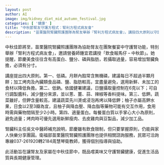```yaml
---
layout: post
author: AI
image: img/kidney_diet_mid_autumn_festival.jpg
categories: [ '健康' ]
title: "中秋節腎友守護方程式：腎利方程式病友會"
description: "苗栗醫院腎臟照護團隊為腎友舉辦『腎利方程式病友會』，講授四大原則以守護腎功能：第一低磷—月餅內餡常含無機磷，每日不超過半顆；避免加工烤肉與內臟，選新鮮未加工食材以降低負擔。第二低鈉—日鹽攝取量6克以下，可自行調製醬料，並以蔥薑蒜辣椒等香料提味。第三低鉀—蔬菜雖好但鉀含量較高，蔬菜先川燙或浸泡再烤以降低鉀；柚子屬高鉀水果，日食2至3瓣為宜，且柚子與降血壓、降血脂藥物可能有交互作用，食用時需與藥物間隔至少2小時。第四適量蛋白—每餐蛋白質以手掌心大小為原則，烤肉時優先新鮮瘦肉、去皮雞肉與豆製品，減少加工品。腎臟科主任吳文中醫師補充，節慶雖有飲食限制，但可與家人快樂分享團圓，民眾亦可洽詢專線037-261920轉2184周慧琴衛教師，獲得個別指導與協助。"
---
```

中秋佳節將至，苗栗醫院腎臟照護團隊為協助腎友在團聚餐宴中守護腎功能，特別舉辦「腎利方程式病友會」，邀請營養師鍾宜君講授「飲食報馬仔 – 中秋節」。她提醒，節慶美食往往含有高蛋白、鹽分、磷與脂肪，若攝取過量，容易增加腎臟負擔，必須有分寸。

講座提出四大原則。第一、低磷。月餅內餡常含無機磷，建議每日不超過半顆月餅；加工烤肉及內臟類食品磷、鹽、脂肪較高，宜盡量避免，選用新鮮、未加工的食材以降低負擔。第二、低鈉。依國健署建議，日鹽攝取量控制在6克以下；可自行調製醬料，減少鹽分來源，並以蔥、薑、蒜、辣椒等香料提味。第三、低鉀。蔬菜雖好，但鉀含量較高，建議蔬菜先川燙或浸泡再烤以降低鉀；柚子亦屬高鉀水果，日食以2至3瓣為宜，且柚子與降血壓、降血脂等藥物可能有交互作用，食用時需與藥物間隔至少2小時。第四、適量蛋白。每餐蛋白質以手掌心大小為原則，避免過量；烤肉時可優先選用新鮮瘦肉、去皮雞肉與豆製品，減少加工品。

腎臟科主任吳文中醫師補充說明，節慶雖有飲食限制，但只要掌握原則，仍能與家人快樂分享團圓。衛福部苗栗醫院腎臟照護團隊也提供相關諮詢服務，民眾可洽詢專線037-261920轉2184周慧琴衛教師，獲得個別指導與協助。

此活動旨在讓腎友及家屬在中秋佳節中，既品嚐美味又守護腎臟健康，促進生活品質與長期健康管理。